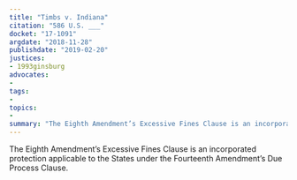```yaml
---
title: "Timbs v. Indiana"
citation: "586 U.S. ___"
docket: "17-1091"
argdate: "2018-11-28"
publishdate: "2019-02-20"
justices:
- 1993ginsburg
advocates:
- 
tags:
- 
topics:
- 
summary: "The Eighth Amendment’s Excessive Fines Clause is an incorporated protection applicable to the States under the Fourteenth Amendment’s Due Process Clause."
---
```

The Eighth Amendment’s Excessive Fines Clause is an incorporated protection applicable to the States under the Fourteenth Amendment’s Due Process Clause.